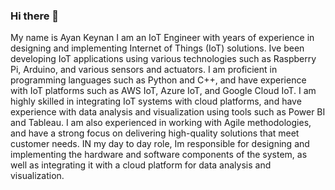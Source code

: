 ### Hi there 👋

My name is Ayan Keynan I am an IoT Engineer with years of experience in designing and implementing Internet of Things (IoT) solutions. Ive been developing IoT applications using various technologies such as Raspberry Pi, Arduino, and various sensors and actuators. I am proficient in programming languages such as Python and C++, and have experience with IoT platforms such as AWS IoT, Azure IoT, and Google Cloud IoT. I am highly skilled in integrating IoT systems with cloud platforms, and have experience with data analysis and visualization using tools such as Power BI and Tableau. I am also experienced in working with Agile methodologies, and have a strong focus on delivering high-quality solutions that meet customer needs. IN my day to day role, Im  responsible for designing and implementing the hardware and software components of the system, as well as integrating it with a cloud platform for data analysis and visualization. 

<!--
**AyanKeynan/AyanKeynan** is a ✨ _special_ ✨ repository because its `README.md` (this file) appears on your GitHub profile.

Here are some ideas to get you started:

- 🔭 I’m currently working on ...
- 🌱 I’m currently learning ...
- 👯 I’m looking to collaborate on ...
- 🤔 I’m looking for help with ...
- 💬 Ask me about ...
- 📫 How to reach me: ...
- 😄 Pronouns: ...
- ⚡ Fun fact: ...
-->
